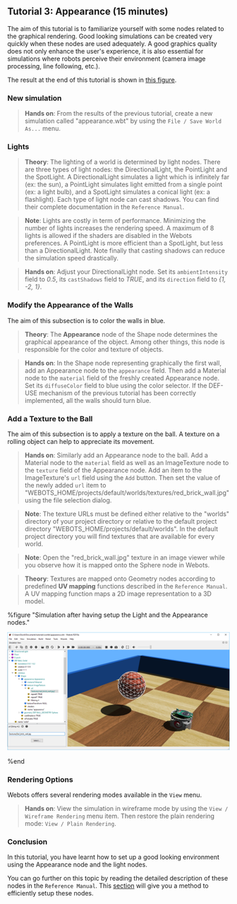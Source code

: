 ## Tutorial 3: Appearance (15 minutes)

The aim of this tutorial is to familiarize yourself with some nodes related to the graphical rendering.
Good looking simulations can be created very quickly when these nodes are used adequately.
A good graphics quality does not only enhance the user's experience, it is also essential for simulations where robots perceive their environment (camera image processing, line following, etc.).

The result at the end of this tutorial is shown in [this figure](#simulation-after-having-setup-the-light-and-the-appearance-nodes).

### New simulation

> **Hands on**: From the results of the previous tutorial, create a new simulation called "appearance.wbt" by using the `File / Save World As...` menu.

### Lights

> **Theory**: The lighting of a world is determined by light nodes.
There are three types of light nodes: the DirectionalLight, the PointLight and the SpotLight.
A DirectionalLight simulates a light which is infinitely far (ex: the sun), a PointLight simulates light emitted from a single point (ex: a light bulb), and a SpotLight simulates a conical light (ex: a flashlight).
Each type of light node can cast shadows.
You can find their complete documentation in the `Reference Manual`.

<!-- -->

> **Note**: Lights are costly in term of performance.
Minimizing the number of lights increases the rendering speed.
A maximum of 8 lights is allowed if the shaders are disabled in the Webots preferences.
A PointLight is more efficient than a SpotLight, but less than a DirectionalLight.
Note finally that casting shadows can reduce the simulation speed drastically.

> **Hands on**: Adjust your DirectionalLight node.
Set its `ambientIntensity` field to *0.5*, its `castShadows` field to *TRUE*, and its `direction` field to *{1, -2, 1}*.

### Modify the Appearance of the Walls

The aim of this subsection is to color the walls in blue.

> **Theory**: The **Appearance** node of the Shape node determines the graphical appearance of the object.
Among other things, this node is responsible for the color and texture of objects.

<!-- -->

> **Hands on**: In the Shape node representing graphically the first wall, add an Appearance node to the `appearance` field.
Then add a Material node to the `material` field of the freshly created Appearance node.
Set its `diffuseColor` field to blue using the color selector.
If the DEF-USE mechanism of the previous tutorial has been correctly implemented, all the walls should turn blue.

### Add a Texture to the Ball

The aim of this subsection is to apply a texture on the ball.
A texture on a rolling object can help to appreciate its movement.

> **Hands on**: Similarly add an Appearance node to the ball.
Add a Material node to the `material` field as well as an ImageTexture node to the `texture` field of the Appearance node.
Add an item to the ImageTexture's `url` field using the `Add` button.
Then set the value of the newly added `url` item to "WEBOTS\_HOME/projects/default/worlds/textures/red\_brick\_wall.jpg" using the file selection dialog.

<!-- -->

> **Note**: The texture URLs must be defined either relative to the "worlds" directory of your project directory or relative to the default project directory "WEBOTS\_HOME/projects/default/worlds".
In the default project directory you will find textures that are available for every world.

<!-- -->

> **Note**: Open the "red\_brick\_wall.jpg" texture in an image viewer while you observe how it is mapped onto the Sphere node in Webots.

<!-- -->

> **Theory**: Textures are mapped onto Geometry nodes according to predefined **UV mapping** functions described in the `Reference Manual`.
A UV mapping function maps a 2D image representation to a 3D model.

%figure "Simulation after having setup the Light and the Appearance nodes."

![tutorial_appearance.png](images/tutorial_appearance.png)

%end

### Rendering Options

Webots offers several rendering modes available in the `View` menu.

> **Hands on**: View the simulation in wireframe mode by using the `View / Wireframe Rendering` menu item.
Then restore the plain rendering mode: `View / Plain Rendering`.

### Conclusion

In this tutorial, you have learnt how to set up a good looking environment using the Appearance node and the light nodes.

You can go further on this topic by reading the detailed description of these nodes in the `Reference Manual`.
This [section](modeling.md#how-to-get-a-realisitc-and-efficient-rendering) will give you a method to efficiently setup these nodes.
